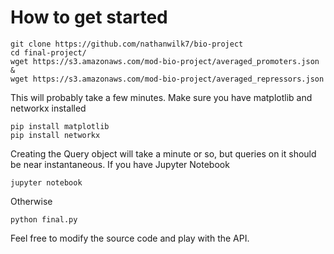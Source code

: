 # How to get started
```
git clone https://github.com/nathanwilk7/bio-project
cd final-project/
wget https://s3.amazonaws.com/mod-bio-project/averaged_promoters.json &
wget https://s3.amazonaws.com/mod-bio-project/averaged_repressors.json
```
This will probably take a few minutes. Make sure you have matplotlib and networkx installed
```
pip install matplotlib
pip install networkx
```
Creating the Query object will take a minute or so, but queries on it should be near instantaneous.
If you have Jupyter Notebook
```
jupyter notebook
````
Otherwise
```
python final.py
```
Feel free to modify the source code and play with the API.
